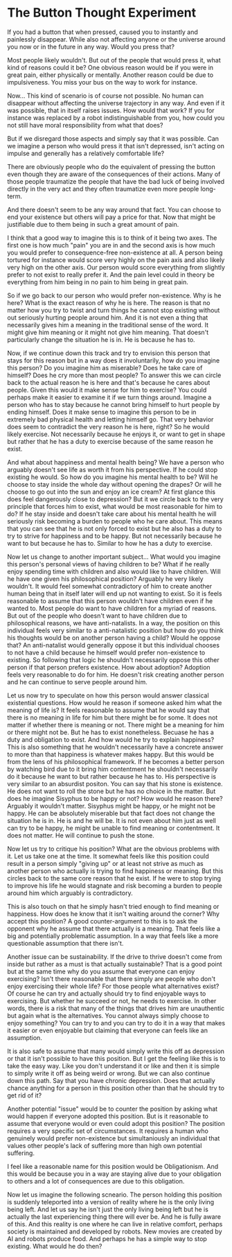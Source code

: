 # The Button Thought Experiment

If you had a button that when pressed, caused you to instantly and painlessly disappear. While also not affecting anyone or the universe around you now or in the future in any way. Would you press that?

Most people likely wouldn't. But out of the people that would press it, what kind of reasons could it be? One obvious reason would be if you were in great pain, either physically or mentally. Another reason could be due to impulsiveness. You miss your bus on the way to work for instance.

Now... This kind of scenario is of course not possible. No human can disappear without affecting the universe trajectory in any way. And even if it was possible, that in itself raises issues. How would that work? If you for instance was replaced by a robot indistinguishable from you, how could you not still have moral responsibility from what that does?

But if we disregard those aspects and simply say that it was possible. Can we imagine a person who would press it that isn't depressed, isn't acting on impulse and generally has a relatively comfortable life?

There are obviously people who do the equivalent of pressing the button even though they are aware of the consequences of their actions. Many of those people traumatize the people that have the bad luck of being involved directly in the very act and they often traumatize even more people long-term.

And there doesn't seem to be any way around that fact. You can choose to end your existence but others will pay a price for that. Now that might be justifiable due to them being in such a great amount of pain.

I think that a good way to imagine this is to think of it being two axes. The first one is how much "pain" you are in and the second axis is how much you would prefer to consequence-free non-existence at all. A person being tortured for instance would score very highly on the pain axis and also likely very high on the other axis. Our person would score everything from slightly prefer to not exist to really prefer it. And the pain level could in theory be everything from him being in no pain to him being in great pain.

So if we go back to our person who would prefer non-existence. Why is he here? What is the exact reason of why he is here. The reason is that no matter how you try to twist and turn things he cannot stop existing without out seriously hurting people around him. And it is not even a thing that necessarily gives him a meaning in the traditional sense of the word. It might give him meaning or it might not give him meaning. That doesn't particularly change the situation he is in. He is because he has to.

Now, if we continue down this track and try to envision this person that stays for this reason but in a way does it involuntarily, how do you imagine this person? Do you imagine him as miserable? Does he take care of himself? Does he cry more than most people? To answer this we can circle back to the actual reason he is here and that's because he cares about people. Given this would it make sense for him to exercise? You could perhaps make it easier to examine it if we turn things around. Imagine a person who has to stay because he cannot bring himself to hurt people by ending himself. Does it make sense to imagine this person to be in extremely bad physical health and letting himself go. That very behavior does seem to contradict the very reason he is here, right? So he would likely exercise. Not necessarily because he enjoys it, or want to get in shape but rather that he has a duty to exercise because of the same reason he exist.

And what about happiness and mental health being? We have a person who arguably doesn't see life as worth it from his perspective. If he could stop existing he would. So how do you imagine his mental health to be? Will he choose to stay inside the whole day without opening the drapes? Or will he choose to go out into the sun and enjoy an ice cream? At first glance this does feel dangerously close to depression? But it we circle back to the very principle that forces him to exist, what would be most reasonable for him to do? If he stay inside and doesn't take care about his mental health he will seriously risk becoming a burden to people who he care about. This means that you can see that he is not only forced to exist but he also has a duty to try to strive for happiness and to be happy. But not necessarily because he want to but because he has to. Similar to how he has a duty to exercise.

Now let us change to another important subject... What would you imagine this person's personal views of having children to be? What if he really enjoy spending time with children and also would like to have children. Will he have one given his philosophical position? Arguably he very likely wouldn't. It would feel somewhat contradictory of him to create another human being that in itself later will end up not wanting to exist. So it is feels reasonable to assume that this person wouldn't have children even if he wanted to. Most people do want to have children for a myriad of reasons. But out of the people who doesn't want to have children due to philosophical reasons, we have anti-natalists. In a way, the position on this individual feels very similar to a anti-natalistic position but how do you think his thoughts would be on another person having a child? Would he oppose that? An anti-natalist would generally oppose it but this individual chooses to not have a child because he himself would prefer non-existence to existing. So following that logic he shouldn't necessarily oppose this other person if that person prefers existence. How about adoption? Adoption feels very reasonable to do for him. He doesn't risk creating another person and he can continue to serve people around him.

Let us now try to speculate on how this person would answer classical existential questions. How would he reason if someone asked him what the meaning of life is? It feels reasonable to assume that he would say that there is no meaning in life for him but there might be for some. It does not matter if whether there is meaning or not. There might be a meaning for him or there might not be. But he has to exist nonetheless. Becuase he has a duty and obligation to exist. And how would he try to explain happiness? This is also something that he wouldn't necessarily have a concrete answer to more than that happiness is whatever makes happy. But this would be from the lens of his philosophical framework. If he becomes a better person by watching bird due to it bring him contentment he shouldn't necessarily do it because he want to but rather because he has to. His perspective is very similar to an absurdist positon. You can say that his stone is existence. He does not want to roll the stone but he has no choice in the matter. But does he imagine Sisyphus to be happy or not? How would he reason there? Arguably it wouldn't matter. Sisyphus might be happy, or he might not be happy. He can be absolutely miserable but that fact does not change the situation he is in. He is and he will be. It is not even about him just as well can try to be happy, he might be unable to find meaning or contentment. It does not matter. He will continue to push the stone.

Now let us try to critique his position? What are the obvious problems with it. Let us take one at the time. It somewhat feels like this position could result in a person simply "giving up" or at least not strive as much as another person who actually is trying to find happiness or meaning. But this circles back to the same core reason that he exist. If he were to stop trying to improve his life he would stagnate and risk becoming a burden to people around him which arguably is contradictory. 

This is also touch on that he simply hasn't tried enough to find meaning or happiness. How does he know that it isn't waiting around the corner? Why accept this position? A good counter-argument to this is to ask the opponent why he assume that there actually is a meaning. That feels like a big and potentially problematic assumption. In a way that feels like a more questionable assumption that there isn't.

Another issue can be sustainability. If the drive to thrive doesn't come from inside but rather as a must is that actually sustainable? That is a good point but at the same time why do you assume that everyone can enjoy exercising? Isn't there reasonable that there simply are people who don't enjoy exercising their whole life? For those people what alternatives exist? Of course he can try and actually should try to find enjoyable ways to exercising. But whether he succeed or not, he needs to exercise. In other words, there is a risk that many of the things that drives him are unauthentic but again what is the alternatives. You cannot always simply choose to enjoy something? You can try to and you can try to do it in a way that makes it easier or even enjoyable but claiming that everyone can feels like an assumption.

It is also safe to assume that many would simply write this off as depression or that it isn't possible to have this position. But I get the feeling like this is to take the easy way. Like you don't understand it or like and then it is simple to simply write it off as being weird or wrong. But we can also continue down this path. Say that you have chronic depression. Does that actually chance anything for a person in this position other than that he should try to get rid of it?

Another potential "issue" would be to counter the position by asking what would happen if everyone adopted this position. But is it reasonable to assume that everyone would or even could adopt this position? The position requires a very specific set of circumstances. It requires a human who genuinely would prefer non-existence but simultaniously an individual that values other people's lack of suffering more than high own potential suffering.

I feel like a reasonable name for this position would be Obligationism. And this would be because you in a way are staying alive due to your obligation to others and a lot of consequences are due to this obligation.

Now let us imagine the following scneario. The person holding this position is suddenly teleported into a version of reality where he is the only living being left. And let us say he isn't just the only living being left but he is actually the last experiencing thing there will ever be. And he is fully aware of this. And this reality is one where he can live in relative comfort, perhaps society is maintained and developed by robots. New movies are created by AI and robots produce food. And perhaps he has a simple way to stop existing. What would he do then?